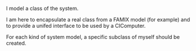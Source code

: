 I model a class of the system.

I am here to encapsulate a real class from a FAMIX model (for example) and to provide a unifed interface to be used by a CIComputer.

For each kind of system model, a specific subclass of myself should be created.